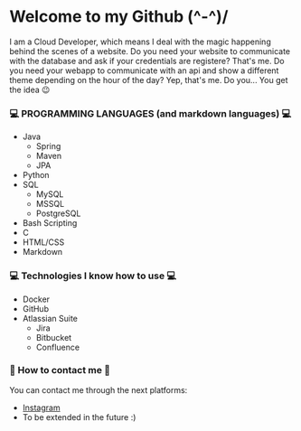 # Welcome to my Github (^-^)/ #

I am a Cloud Developer, which means I deal with the magic happening behind the scenes of a website. Do you need your website to communicate with the database and ask if your credentials are registere? That's me. Do you need your webapp to communicate with an api and show a different theme depending on the hour of the day? Yep, that's me. Do you... You get the idea 😉


### 💻 PROGRAMMING LANGUAGES (and markdown languages) 💻 ###

  * Java
    * Spring
    * Maven
    * JPA
  * Python
  * SQL
    * MySQL
    * MSSQL
    * PostgreSQL
  * Bash Scripting
  * C
  * HTML/CSS
  * Markdown

### 💻 Technologies I know how to use 💻 ###

  * Docker
  * GitHub
  * Atlassian Suite
    * Jira
    * Bitbucket
    * Confluence
  
### 📨 How to contact me 📨 ###

You can contact me through the next platforms:
  * [Instagram](https://www.instagram.com/somecodingguy/)
  * To be extended in the future :)
